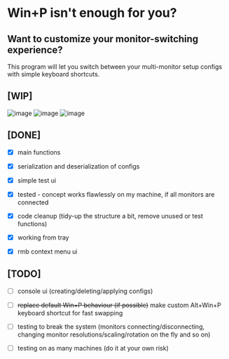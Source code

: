 <h1>
Win+P isn't enough for you?
</h1>
<h2>Want to customize your monitor-switching experience?</h2>
This program will let you switch between your multi-monitor setup configs with simple keyboard shortcuts.

<h2>[WIP]</h2>

![image](https://github.com/user-attachments/assets/08b658c7-0c13-4a3c-acd8-81aa4c4f8a79)
![image](https://github.com/user-attachments/assets/1b8e5e4e-cbd9-486b-86df-7252775a9164)
![image](https://github.com/user-attachments/assets/ad88c9e2-53ed-486c-8586-a8b5b7118ac3)

<h2>[DONE]</h2>

- [x] main functions
- [x] serialization and deserialization of configs
- [x] simple test ui
- [x] tested - concept works flawlessly on my machine, if all monitors are connected
- [x] code cleanup (tidy-up the structure a bit, remove unused or test functions)
- [x] working from tray
- [x] rmb context menu ui


<h2>[TODO]</h2>

- [ ] console ui (creating/deleting/applying configs)
- [ ] ~~replace default Win+P behaviour (if possible)~~ make custom Alt+Win+P keyboard shortcut for fast swapping
- [ ] testing to break the system (monitors connecting/disconnecting, changing monitor resolutions/scaling/rotation on the fly and so on)
- [ ] testing on as many machines (do it at your own risk)

